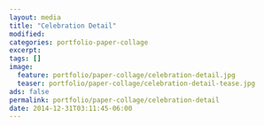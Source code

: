 ```yaml
---
layout: media
title: "Celebration Detail"
modified:
categories: portfolio-paper-collage
excerpt:
tags: []
image:
  feature: portfolio/paper-collage/celebration-detail.jpg
  teaser: portfolio/paper-collage/celebration-detail-tease.jpg
ads: false 
permalink: portfolio/paper-collage/celebration-detail
date: 2014-12-31T03:11:45-06:00
---
```

